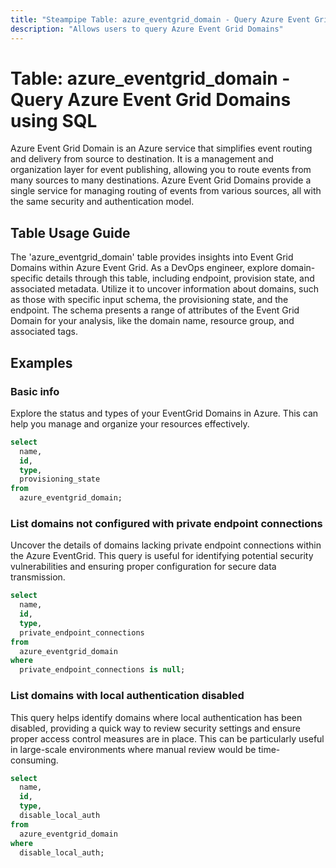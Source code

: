 ```yaml
---
title: "Steampipe Table: azure_eventgrid_domain - Query Azure Event Grid Domains using SQL"
description: "Allows users to query Azure Event Grid Domains"
---
```


# Table: azure_eventgrid_domain - Query Azure Event Grid Domains using SQL

Azure Event Grid Domain is an Azure service that simplifies event routing and delivery from source to destination. It is a management and organization layer for event publishing, allowing you to route events from many sources to many destinations. Azure Event Grid Domains provide a single service for managing routing of events from various sources, all with the same security and authentication model.

## Table Usage Guide

The 'azure_eventgrid_domain' table provides insights into Event Grid Domains within Azure Event Grid. As a DevOps engineer, explore domain-specific details through this table, including endpoint, provision state, and associated metadata. Utilize it to uncover information about domains, such as those with specific input schema, the provisioning state, and the endpoint. The schema presents a range of attributes of the Event Grid Domain for your analysis, like the domain name, resource group, and associated tags.

## Examples

### Basic info
Explore the status and types of your EventGrid Domains in Azure. This can help you manage and organize your resources effectively.

```sql
select
  name,
  id,
  type,
  provisioning_state
from
  azure_eventgrid_domain;
```

### List domains not configured with private endpoint connections
Uncover the details of domains lacking private endpoint connections within the Azure EventGrid. This query is useful for identifying potential security vulnerabilities and ensuring proper configuration for secure data transmission.

```sql
select
  name,
  id,
  type,
  private_endpoint_connections
from
  azure_eventgrid_domain
where
  private_endpoint_connections is null;
```

### List domains with local authentication disabled
This query helps identify domains where local authentication has been disabled, providing a quick way to review security settings and ensure proper access control measures are in place. This can be particularly useful in large-scale environments where manual review would be time-consuming.

```sql
select
  name,
  id,
  type,
  disable_local_auth
from
  azure_eventgrid_domain
where
  disable_local_auth;
```